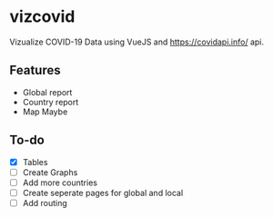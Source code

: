 # vizcovid
Vizualize COVID-19 Data using VueJS and https://covidapi.info/ api.

## Features
- Global report
- Country report
- Map Maybe

## To-do

- [x] Tables
- [ ] Create Graphs
- [ ] Add more countries
- [ ] Create seperate pages for global and local
- [ ] Add routing